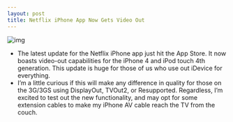 ```yaml
---
layout: post
title: Netflix iPhone App Now Gets Video Out
---
```

![img](http://media.idownloadblog.com/wp-content/uploads/2010/10/Netflix-Icon.png)
* The latest update for the Netflix iPhone app just hit the App Store. It now boasts video-out capabilities for the iPhone 4 and iPod touch 4th generation. This update is huge for those of us who use out iDevice for everything.
* I’m a little curious if this will make any difference in quality for those on the 3G/3GS using DisplayOut, TVOut2, or Resupported. Regardless, I’m excited to test out the new functionality, and may opt for some extension cables to make my iPhone AV cable reach the TV from the couch.

